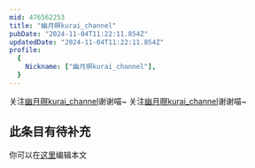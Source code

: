 ```yaml
---
mid: 476562253
title: "幽月暝kurai_channel"
pubDate: "2024-11-04T11:22:11.854Z"
updatedDate: "2024-11-04T11:22:11.854Z"
profile:
  {
    Nickname: ["幽月暝kurai_channel"],
  }
---
```


关注[幽月暝kurai_channel](https://space.bilibili.com/476562253)谢谢喵~ 关注[幽月暝kurai_channel](https://space.bilibili.com/476562253)谢谢喵~

## 此条目有待补充
你可以在[这里](https://github.com/Yuhanawa/VTuber.ICU-Content/edit/master/v/幽月暝kurai_channel/index.md)编辑本文
